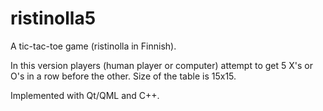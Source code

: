 # ristinolla5
A tic-tac-toe game (ristinolla in Finnish).

In this version players (human player or computer) attempt to get 5 X's or O's in a row before the other. Size of the table is 15x15.

Implemented with Qt/QML and C++.
